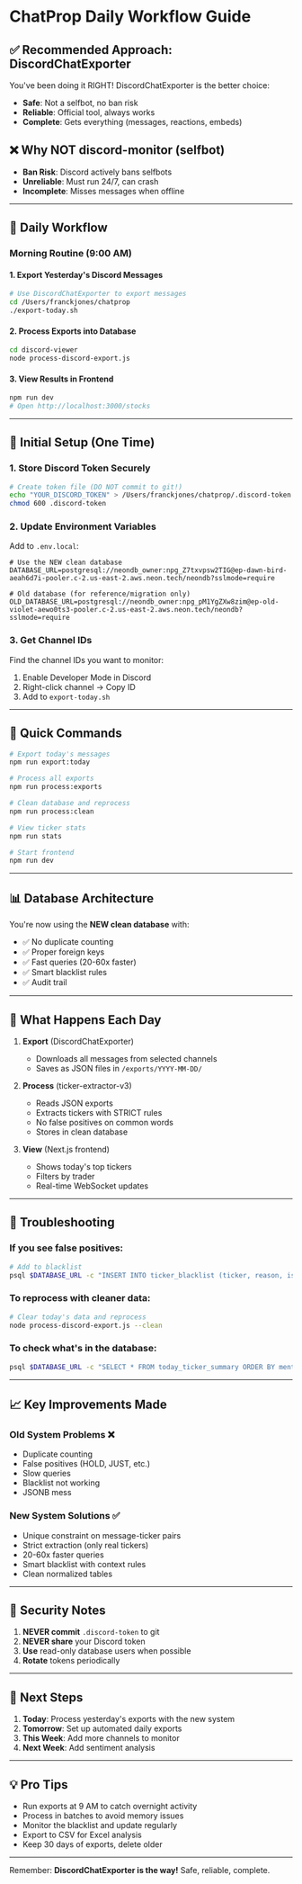 # ChatProp Daily Workflow Guide

## ✅ **Recommended Approach: DiscordChatExporter**

You've been doing it RIGHT! DiscordChatExporter is the better choice:
- **Safe**: Not a selfbot, no ban risk
- **Reliable**: Official tool, always works
- **Complete**: Gets everything (messages, reactions, embeds)

## ❌ **Why NOT discord-monitor (selfbot)**
- **Ban Risk**: Discord actively bans selfbots
- **Unreliable**: Must run 24/7, can crash
- **Incomplete**: Misses messages when offline

---

## 📅 **Daily Workflow**

### **Morning Routine (9:00 AM)**

#### 1. Export Yesterday's Discord Messages
```bash
# Use DiscordChatExporter to export messages
cd /Users/franckjones/chatprop
./export-today.sh
```

#### 2. Process Exports into Database
```bash
cd discord-viewer
node process-discord-export.js
```

#### 3. View Results in Frontend
```bash
npm run dev
# Open http://localhost:3000/stocks
```

---

## 🔧 **Initial Setup (One Time)**

### 1. Store Discord Token Securely
```bash
# Create token file (DO NOT commit to git!)
echo "YOUR_DISCORD_TOKEN" > /Users/franckjones/chatprop/.discord-token
chmod 600 .discord-token
```

### 2. Update Environment Variables
Add to `.env.local`:
```env
# Use the NEW clean database
DATABASE_URL=postgresql://neondb_owner:npg_Z7txvpsw2TIG@ep-dawn-bird-aeah6d7i-pooler.c-2.us-east-2.aws.neon.tech/neondb?sslmode=require

# Old database (for reference/migration only)
OLD_DATABASE_URL=postgresql://neondb_owner:npg_pM1YgZXw8zim@ep-old-violet-aewo0ts3-pooler.c-2.us-east-2.aws.neon.tech/neondb?sslmode=require
```

### 3. Get Channel IDs
Find the channel IDs you want to monitor:
1. Enable Developer Mode in Discord
2. Right-click channel → Copy ID
3. Add to `export-today.sh`

---

## 🚀 **Quick Commands**

```bash
# Export today's messages
npm run export:today

# Process all exports
npm run process:exports

# Clean database and reprocess
npm run process:clean

# View ticker stats
npm run stats

# Start frontend
npm run dev
```

---

## 📊 **Database Architecture**

You're now using the **NEW clean database** with:
- ✅ No duplicate counting
- ✅ Proper foreign keys
- ✅ Fast queries (20-60x faster)
- ✅ Smart blacklist rules
- ✅ Audit trail

---

## 🎯 **What Happens Each Day**

1. **Export** (DiscordChatExporter)
   - Downloads all messages from selected channels
   - Saves as JSON files in `/exports/YYYY-MM-DD/`

2. **Process** (ticker-extractor-v3)
   - Reads JSON exports
   - Extracts tickers with STRICT rules
   - No false positives on common words
   - Stores in clean database

3. **View** (Next.js frontend)
   - Shows today's top tickers
   - Filters by trader
   - Real-time WebSocket updates

---

## 🐛 **Troubleshooting**

### If you see false positives:
```bash
# Add to blacklist
psql $DATABASE_URL -c "INSERT INTO ticker_blacklist (ticker, reason, is_permanent) VALUES ('WORD', 'Common word', true);"
```

### To reprocess with cleaner data:
```bash
# Clear today's data and reprocess
node process-discord-export.js --clean
```

### To check what's in the database:
```bash
psql $DATABASE_URL -c "SELECT * FROM today_ticker_summary ORDER BY mention_count DESC LIMIT 20;"
```

---

## 📈 **Key Improvements Made**

### Old System Problems ❌
- Duplicate counting
- False positives (HOLD, JUST, etc.)
- Slow queries
- Blacklist not working
- JSONB mess

### New System Solutions ✅
- Unique constraint on message-ticker pairs
- Strict extraction (only real tickers)
- 20-60x faster queries
- Smart blacklist with context rules
- Clean normalized tables

---

## 🔐 **Security Notes**

1. **NEVER commit** `.discord-token` to git
2. **NEVER share** your Discord token
3. **Use** read-only database users when possible
4. **Rotate** tokens periodically

---

## 📝 **Next Steps**

1. **Today**: Process yesterday's exports with the new system
2. **Tomorrow**: Set up automated daily exports
3. **This Week**: Add more channels to monitor
4. **Next Week**: Add sentiment analysis

---

## 💡 **Pro Tips**

- Run exports at 9 AM to catch overnight activity
- Process in batches to avoid memory issues
- Monitor the blacklist and update regularly
- Export to CSV for Excel analysis
- Keep 30 days of exports, delete older

---

Remember: **DiscordChatExporter is the way!** Safe, reliable, complete.
